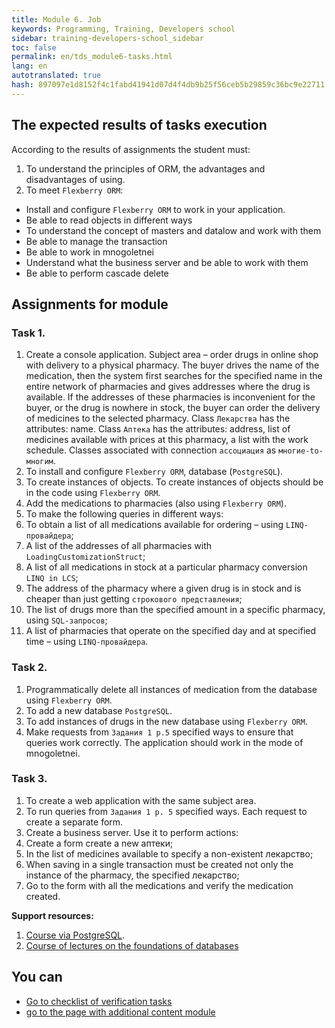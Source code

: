 ```yaml
---
title: Module 6. Job
keywords: Programming, Training, Developers school
sidebar: training-developers-school_sidebar
toc: false
permalink: en/tds_module6-tasks.html
lang: en
autotranslated: true
hash: 897097e1d8152f4c1fabd41941d07d4f4db9b25f56ceb5b29859c36bc9e22711
---
```


## The expected results of tasks execution

According to the results of assignments the student must:
1. To understand the principles of ORM, the advantages and disadvantages of using.
2. To meet `Flexberry ORM`:
* Install and configure `Flexberry ORM` to work in your application.
* Be able to read objects in different ways
* To understand the concept of masters and datalow and work with them
* Be able to manage the transaction
* Be able to work in mnogoletnei
* Understand what the business server and be able to work with them
* Be able to perform cascade delete

## Assignments for module

### Task 1.

1. Create a console application. Subject area – order drugs in online shop with delivery to a physical pharmacy.
The buyer drives the name of the medication, then the system first searches for the specified name in the entire network of pharmacies and gives addresses where the drug is available. If the addresses of these pharmacies is inconvenient for the buyer, or the drug is nowhere in stock, the buyer can order the delivery of medicines to the selected pharmacy.
Class `Лекарства` has the attributes: name.
Class `Аптека` has the attributes: address, list of medicines available with prices at this pharmacy, a list with the work schedule.
Classes associated with connection `ассоциация` as `многие-to-многим`.
2. To install and configure `Flexberry ORM`, database (`PostgreSQL`).
3. To create instances of objects. To create instances of objects should be in the code using `Flexberry ORM`.
4. Add the medications to pharmacies (also using `Flexberry ORM`).
5. To make the following queries in different ways:
1. To obtain a list of all medications available for ordering – using `LINQ-провайдера`;
2. A list of the addresses of all pharmacies with `LoadingCustomizationStruct`;
3. A list of all medications in stock at a particular pharmacy conversion `LINQ in LCS`;
4. The address of the pharmacy where a given drug is in stock and is cheaper than just getting `строкового представления`;
5. The list of drugs more than the specified amount in a specific pharmacy, using `SQL-запросов`;
6. A list of pharmacies that operate on the specified day and at specified time – using `LINQ-провайдера`.

### Task 2.
1. Programmatically delete all instances of medication from the database using `Flexberry ORM`.
2. To add a new database `PostgreSQL`.
3. To add instances of drugs in the new database using `Flexberry ORM`.
4. Make requests from `Задания 1 p.5` specified ways to ensure that queries work correctly. The application should work in the mode of mnogoletnei.

### Task 3.
1. To create a web application with the same subject area.
2. To run queries from `Задания 1 p. 5` specified ways. Each request to create a separate form.
3. Create a business server. Use it to perform actions:
1. Create a form create a new аптеки;
2. In the list of medicines available to specify a non-existent лекарство;
3. When saving in a single transaction must be created not only the instance of the pharmacy, the specified лекарство;
4. Go to the form with all the medications and verify the medication created.


**Support resources:**
1. [Course via PostgreSQL](https://postgrespro.ru/education/courses/DEV1).
2. [Course of lectures on the foundations of databases](https://www.youtube.com/playlist?list=PLrCZzMib1e9oOFQbuOgjKYbRUoA8zGKnj)

## You can

* [Go to checklist of verification tasks](tds_module6-check-list.html) <i class="fa fa-arrow-right" aria-hidden="true"></i>
* <i class="fa fa-arrow-left" aria-hidden="true"></i> [go to the page with additional content module](tds_module2-appendix.html)



